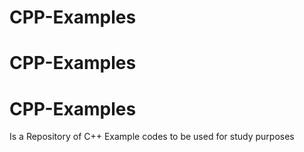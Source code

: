 # CPP-Examples
# CPP-Examples
# CPP-Examples
Is a Repository of C++ Example codes to be used for study purposes 
